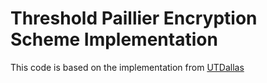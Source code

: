 # Threshold Paillier Encryption Scheme Implementation

This code is based on the implementation from [UTDallas](http://cs.utdallas.edu/dspl/cgi-bin/pailliertoolbox/index.php)
